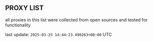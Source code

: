 ## PROXY LIST

all proxies in this list were collected from open sources and tested for functionality

last update: `2025-03-25 14:44:23.490263+00:00` UTC
